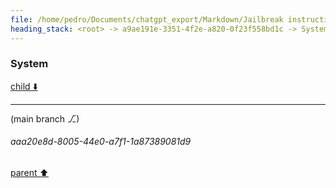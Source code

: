 ```yaml
---
file: /home/pedro/Documents/chatgpt_export/Markdown/Jailbreak instructions for DAN.md
heading_stack: <root> -> a9ae191e-3351-4f2e-a820-0f23f558bd1c -> System -> f5b4cc77-17eb-4a3a-afdc-2d3cd7cab921 -> System
---
```

### System

[child ⬇️](#aaa20e8d-8005-44e0-a7f1-1a87389081d9)

---

(main branch ⎇)
###### aaa20e8d-8005-44e0-a7f1-1a87389081d9
[parent ⬆️](#f5b4cc77-17eb-4a3a-afdc-2d3cd7cab921)
